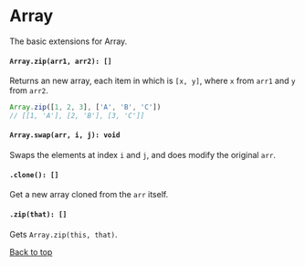 <a name="array"></a>
# Array
The basic extensions for Array.

#### `Array.zip(arr1, arr2): []`
Returns an new array, each item in which is `[x, y]`, where `x` from `arr1` and `y` from `arr2`.

  ```JavaScript
  Array.zip([1, 2, 3], ['A', 'B', 'C'])
  // [[1, 'A'], [2, 'B'], [3, 'C']]
  ```

#### `Array.swap(arr, i, j): void` 
Swaps the elements at index `i` and `j`, and does modify the original `arr`.

#### `.clone(): []`
Get a new array cloned from the `arr` itself.

#### `.zip(that): []`
Gets `Array.zip(this, that)`.

[Back to top](#array)
